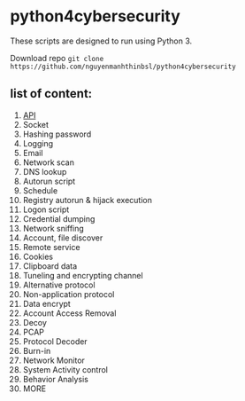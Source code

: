 # python4cybersecurity 

These scripts are designed to run using Python 3.

Download repo
```git clone https://github.com/nguyenmanhthinbsl/python4cybersecurity ```



## list of content: 
1. [API](https://github.com/nguyenmanhthinbsl/python4cybersecurity/tree/master/api)
2. Socket
3. Hashing password
4. Logging
5. Email
6. Network scan
7. DNS lookup
8. Autorun script
9. Schedule
10. Registry autorun & hijack execution
11. Logon script
12. Credential dumping
13. Network sniffing
14. Account, file discover
15. Remote service
16. Cookies
17. Clipboard data
18. Tuneling and encrypting channel
19. Alternative protocol
20. Non-application protocol
21. Data encrypt
22. Account Access Removal
23. Decoy
24. PCAP
25. Protocol Decoder
26. Burn-in
27. Network Monitor
28. System Activity control
29. Behavior Analysis
30. MORE


